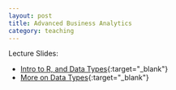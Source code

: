 ```yaml
---
layout: post
title: Advanced Business Analytics
category: teaching
---
```



Lecture Slides:   
* [Intro to R, and Data Types]({{relative}}/lectures/RSlides1){:target="_blank"}  
* [More on Data Types]({{relative}}/lectures/RSlides2){:target="_blank"}  







